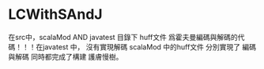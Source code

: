 # LCWithSAndJ

在src中，scalaMod  AND  javatest  目錄下  huff文件 爲霍夫曼編碼與解碼的代碼！！！在javatest 中， 沒有實現解碼  scalaMod 中的huff文件
分別實現了 編碼與解碼  同時都完成了構建  護膚慢樹。
